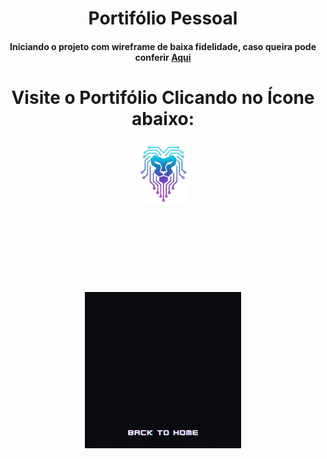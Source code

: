 



<div align="center">

# Portifólio Pessoal   

#### Iniciando o projeto com wireframe de baixa fidelidade, caso queira pode conferir [**Aqui**](https://github.com/LeandroDukievicz/PortifolioLeandro/blob/main/wireframe%20leandro%20.pdf)

<div align="center">
  <h1>Visite o Portifólio Clicando no Ícone abaixo:</h1>
  <a  href="https://leandroduk.vercel.app/" target="_blank"><img  height="100em"src="https://github.com/LeandroDukievicz/PortifolioLeandro/blob/main/img/liontech.png" target="_blank">
</div>            

#
<br><br><br><br><br>

<div align="center">
  <a  href="https://github.com/LeandroDukievicz" target="_blank"><img  height="250em"src="https://github.com/LeandroDukievicz/LeandroDukievicz/blob/main/gif%20btn%20git.gif" target="_blank">
</div>            
